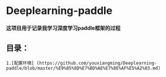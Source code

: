 # Deeplearning-paddle
#### 这项目用于记录我学习深度学习paddle框架的过程
## 目录：
	1.[配置环境] (https://github.com/youxiangming/Deeplearning-paddle/blob/master/%E9%85%8D%E7%BD%AE%E7%8E%AF%E5%A2%83.md)
  
